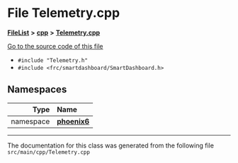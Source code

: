 

# File Telemetry.cpp



[**FileList**](files.md) **>** [**cpp**](dir_fdf2b31f12d3ebb2f617242d0514024b.md) **>** [**Telemetry.cpp**](Telemetry_8cpp.md)

[Go to the source code of this file](Telemetry_8cpp_source.md)



* `#include "Telemetry.h"`
* `#include <frc/smartdashboard/SmartDashboard.h>`













## Namespaces

| Type | Name |
| ---: | :--- |
| namespace | [**phoenix6**](namespacectre_1_1phoenix6.md) <br> |





















































------------------------------
The documentation for this class was generated from the following file `src/main/cpp/Telemetry.cpp`

